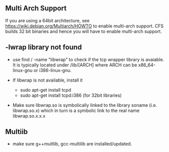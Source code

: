 
Multi Arch Support
------------------

If you are using a 64bit architecture, see https://wiki.debian.org/Multiarch/HOWTO to enable multi-arch support. CFS builds 32 bit binaries and hence you will have to enable multi-arch support.

-lwrap library not found
------------------------

- use find / -name "libwrap" to check if the tcp wrapper library is avaiable. It is typically located under /lib/[ARCH] where ARCH can be x86_64-linux-gnu or i386-linux-gnu.
- If libwrap is not available, install it
  - sudo apt-get install tcpd
  - sudo apt-get install tcpd:i386 (for 32bit libraries)

- Make sure libwrap.so is symbolically linked to the library soname (i.e. libwrap.so.x) which in turn is a symbolic link to the real name libwrap.so.x.x.x

Multiib
-------------------------
- make sure g++multlib, gcc-multilib are installed/updated.
  
